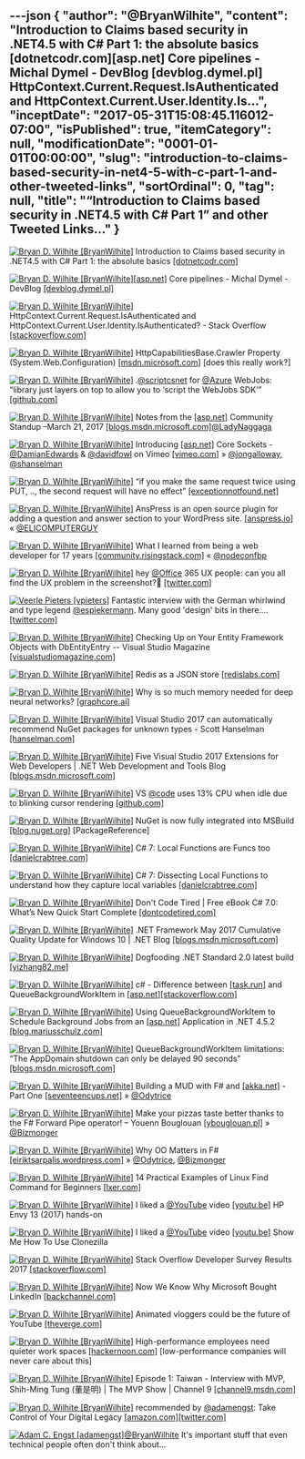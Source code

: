 ---json
{
  "author": "@BryanWilhite",
  "content": "Introduction to Claims based security in .NET4.5 with C# Part 1: the absolute basics [dotnetcodr.com][asp.net] Core pipelines - Michal Dymel - DevBlog [devblog.dymel.pl] HttpContext.Current.Request.IsAuthenticated and HttpContext.Current.User.Identity.Is...",
  "inceptDate": "2017-05-31T15:08:45.116012-07:00",
  "isPublished": true,
  "itemCategory": null,
  "modificationDate": "0001-01-01T00:00:00",
  "slug": "introduction-to-claims-based-security-in-net4-5-with-c-part-1-and-other-tweeted-links",
  "sortOrdinal": 0,
  "tag": null,
  "title": "“Introduction to Claims based security in .NET4.5 with C# Part 1” and other Tweeted Links…"
}
---

[<img alt="Bryan D. Wilhite [BryanWilhite]" src="https://songhay.blob.core.windows.net/shared-social-twitter/BryanWilhite.jpeg">](http://t.co/UNdqV0Z1zz "Bryan D. Wilhite [BryanWilhite]") Introduction to Claims based security in .NET4.5 with C# Part 1: the absolute basics [[dotnetcodr.com]](https://dotnetcodr.com/2013/02/11/introduction-to-claims-based-security-in-net4-5-with-c-part-1/)

[<img alt="Bryan D. Wilhite [BryanWilhite]" src="https://songhay.blob.core.windows.net/shared-social-twitter/BryanWilhite.jpeg">](http://t.co/UNdqV0Z1zz "Bryan D. Wilhite [BryanWilhite]")[[asp.net]](http://ASP.NET) Core pipelines - Michal Dymel - DevBlog [[devblog.dymel.pl]](https://devblog.dymel.pl/2017/03/20/asp-net-core-pipelines/)

[<img alt="Bryan D. Wilhite [BryanWilhite]" src="https://songhay.blob.core.windows.net/shared-social-twitter/BryanWilhite.jpeg">](http://t.co/UNdqV0Z1zz "Bryan D. Wilhite [BryanWilhite]") HttpContext.Current.Request.IsAuthenticated and HttpContext.Current.User.Identity.IsAuthenticated? - Stack Overflow [[stackoverflow.com]](http://stackoverflow.com/questions/1379566/what-is-the-difference-between-httpcontext-current-request-isauthenticated-and-h)

[<img alt="Bryan D. Wilhite [BryanWilhite]" src="https://songhay.blob.core.windows.net/shared-social-twitter/BryanWilhite.jpeg">](http://t.co/UNdqV0Z1zz "Bryan D. Wilhite [BryanWilhite]") HttpCapabilitiesBase.Crawler Property (System.Web.Configuration) [[msdn.microsoft.com]](https://msdn.microsoft.com/en-us/library/system.web.configuration.httpcapabilitiesbase.crawler(v=vs.110).aspx) [does this really work?] 

[<img alt="Bryan D. Wilhite [BryanWilhite]" src="https://songhay.blob.core.windows.net/shared-social-twitter/BryanWilhite.jpeg">](http://t.co/UNdqV0Z1zz "Bryan D. Wilhite [BryanWilhite]") .[@scriptcsnet](http://twitter.com/scriptcsnet) for [@Azure](http://twitter.com/Azure) WebJobs: “library just layers on top to allow you to ‘script the WebJobs SDK’” [[github.com]](https://github.com/Azure/azure-webjobs-sdk-script)

[<img alt="Bryan D. Wilhite [BryanWilhite]" src="https://songhay.blob.core.windows.net/shared-social-twitter/BryanWilhite.jpeg">](http://t.co/UNdqV0Z1zz "Bryan D. Wilhite [BryanWilhite]") Notes from the [[asp.net]](http://ASP.NET) Community Standup –March 21, 2017 [[blogs.msdn.microsoft.com]](https://blogs.msdn.microsoft.com/webdev/2017/03/22/notes-from-the-asp-net-community-standup-march-21-2017/)[@LadyNaggaga](http://twitter.com/LadyNaggaga)

[<img alt="Bryan D. Wilhite [BryanWilhite]" src="https://songhay.blob.core.windows.net/shared-social-twitter/BryanWilhite.jpeg">](http://t.co/UNdqV0Z1zz "Bryan D. Wilhite [BryanWilhite]") Introducing [[asp.net]](http://ASP.NET) Core Sockets - [@DamianEdwards](http://twitter.com/DamianEdwards) &amp; [@davidfowl](http://twitter.com/davidfowl) on Vimeo [[vimeo.com]](https://vimeo.com/204078084) » [@jongalloway](http://twitter.com/jongalloway), [@shanselman](http://twitter.com/shanselman)

[<img alt="Bryan D. Wilhite [BryanWilhite]" src="https://songhay.blob.core.windows.net/shared-social-twitter/BryanWilhite.jpeg">](http://t.co/UNdqV0Z1zz "Bryan D. Wilhite [BryanWilhite]") “if you make the same request twice using PUT, .., the second request will have no effect” [[exceptionnotfound.net]](https://www.exceptionnotfound.net/using-http-methods-correctly-in-asp-net-web-api/)

[<img alt="Bryan D. Wilhite [BryanWilhite]" src="https://songhay.blob.core.windows.net/shared-social-twitter/BryanWilhite.jpeg">](http://t.co/UNdqV0Z1zz "Bryan D. Wilhite [BryanWilhite]") AnsPress is an open source plugin for adding a question and answer section to your WordPress site. [[anspress.io]](https://anspress.io/) « [@ELICOMPUTERGUY](http://twitter.com/ELICOMPUTERGUY)

[<img alt="Bryan D. Wilhite [BryanWilhite]" src="https://songhay.blob.core.windows.net/shared-social-twitter/BryanWilhite.jpeg">](http://t.co/UNdqV0Z1zz "Bryan D. Wilhite [BryanWilhite]") What I learned from being a web developer for 17 years [[community.risingstack.com]](http://community.risingstack.com/ive-been-a-web-developer-for-17-years-and-this-is-what-i-learned-daniel-khan/) « [@nodeconfbp](http://twitter.com/nodeconfbp)

[<img alt="Bryan D. Wilhite [BryanWilhite]" src="https://songhay.blob.core.windows.net/shared-social-twitter/BryanWilhite.jpeg">](http://t.co/UNdqV0Z1zz "Bryan D. Wilhite [BryanWilhite]") hey [@Office](http://twitter.com/Office) 365 UX people: can you all find the UX problem in the screenshot?😬 [[twitter.com]](https://twitter.com/BryanWilhite/status/868220243427995648/photo/1)

[<img alt="Veerle Pieters [vpieters]" src="https://songhay.blob.core.windows.net/shared-social-twitter/vpieters.png">](http://t.co/A4ZEwCEPEs "Veerle Pieters [vpieters]") Fantastic interview with the German whirlwind and type legend [@espiekermann](http://twitter.com/espiekermann). Many good 'design' bits in there.… [[twitter.com]](https://twitter.com/i/web/status/869450696214675456)

[<img alt="Bryan D. Wilhite [BryanWilhite]" src="https://songhay.blob.core.windows.net/shared-social-twitter/BryanWilhite.jpeg">](http://t.co/UNdqV0Z1zz "Bryan D. Wilhite [BryanWilhite]") Checking Up on Your Entity Framework Objects with DbEntityEntry -- Visual Studio Magazine [[visualstudiomagazine.com]](https://visualstudiomagazine.com/articles/2017/03/01/check-ef-objects-dbentityentry.aspx)

[<img alt="Bryan D. Wilhite [BryanWilhite]" src="https://songhay.blob.core.windows.net/shared-social-twitter/BryanWilhite.jpeg">](http://t.co/UNdqV0Z1zz "Bryan D. Wilhite [BryanWilhite]") Redis as a JSON store [[redislabs.com]](https://redislabs.com/blog/redis-as-a-json-store/)

[<img alt="Bryan D. Wilhite [BryanWilhite]" src="https://songhay.blob.core.windows.net/shared-social-twitter/BryanWilhite.jpeg">](http://t.co/UNdqV0Z1zz "Bryan D. Wilhite [BryanWilhite]") Why is so much memory needed for deep neural networks? [[graphcore.ai]](https://www.graphcore.ai/blog/why-is-so-much-memory-needed-for-deep-neural-networks)

[<img alt="Bryan D. Wilhite [BryanWilhite]" src="https://songhay.blob.core.windows.net/shared-social-twitter/BryanWilhite.jpeg">](http://t.co/UNdqV0Z1zz "Bryan D. Wilhite [BryanWilhite]") Visual Studio 2017 can automatically recommend NuGet packages for unknown types - Scott Hanselman [[hanselman.com]](https://www.hanselman.com/blog/VisualStudio2017CanAutomaticallyRecommendNuGetPackagesForUnknownTypes.aspx)

[<img alt="Bryan D. Wilhite [BryanWilhite]" src="https://songhay.blob.core.windows.net/shared-social-twitter/BryanWilhite.jpeg">](http://t.co/UNdqV0Z1zz "Bryan D. Wilhite [BryanWilhite]") Five Visual Studio 2017 Extensions for Web Developers | .NET Web Development and Tools Blog [[blogs.msdn.microsoft.com]](https://blogs.msdn.microsoft.com/webdev/2017/03/21/five-visual-studio-2017-extensions-for-web-developers/)

[<img alt="Bryan D. Wilhite [BryanWilhite]" src="https://songhay.blob.core.windows.net/shared-social-twitter/BryanWilhite.jpeg">](http://t.co/UNdqV0Z1zz "Bryan D. Wilhite [BryanWilhite]") VS [@code](http://twitter.com/code) uses 13% CPU when idle due to blinking cursor rendering [[github.com]](https://github.com/Microsoft/vscode/issues/22900)

[<img alt="Bryan D. Wilhite [BryanWilhite]" src="https://songhay.blob.core.windows.net/shared-social-twitter/BryanWilhite.jpeg">](http://t.co/UNdqV0Z1zz "Bryan D. Wilhite [BryanWilhite]") NuGet is now fully integrated into MSBuild [[blog.nuget.org]](http://blog.nuget.org/20170316/NuGet-now-fully-integrated-into-MSBuild.html) [PackageReference] 

[<img alt="Bryan D. Wilhite [BryanWilhite]" src="https://songhay.blob.core.windows.net/shared-social-twitter/BryanWilhite.jpeg">](http://t.co/UNdqV0Z1zz "Bryan D. Wilhite [BryanWilhite]") C# 7: Local Functions are Funcs too [[danielcrabtree.com]](https://www.danielcrabtree.com/blog/84/c-sharp-7-local-functions-are-funcs-too)

[<img alt="Bryan D. Wilhite [BryanWilhite]" src="https://songhay.blob.core.windows.net/shared-social-twitter/BryanWilhite.jpeg">](http://t.co/UNdqV0Z1zz "Bryan D. Wilhite [BryanWilhite]") C# 7: Dissecting Local Functions to understand how they capture local variables [[danielcrabtree.com]](https://www.danielcrabtree.com/blog/73/c-sharp-7-dissecting-local-functions-to-understand-how-they-capture-local-variables)

[<img alt="Bryan D. Wilhite [BryanWilhite]" src="https://songhay.blob.core.windows.net/shared-social-twitter/BryanWilhite.jpeg">](http://t.co/UNdqV0Z1zz "Bryan D. Wilhite [BryanWilhite]") Don't Code Tired | Free eBook C# 7.0: What’s New Quick Start Complete [[dontcodetired.com]](http://dontcodetired.com/blog/post/Free-eBook-C-70-Whats-New-Quick-Start-Complete)

[<img alt="Bryan D. Wilhite [BryanWilhite]" src="https://songhay.blob.core.windows.net/shared-social-twitter/BryanWilhite.jpeg">](http://t.co/UNdqV0Z1zz "Bryan D. Wilhite [BryanWilhite]") .NET Framework May 2017 Cumulative Quality Update for Windows 10 | .NET Blog [[blogs.msdn.microsoft.com]](https://blogs.msdn.microsoft.com/dotnet/2017/05/26/net-framework-may-2017-cumulative-quality-update-for-windows-10/)

[<img alt="Bryan D. Wilhite [BryanWilhite]" src="https://songhay.blob.core.windows.net/shared-social-twitter/BryanWilhite.jpeg">](http://t.co/UNdqV0Z1zz "Bryan D. Wilhite [BryanWilhite]") Dogfooding .NET Standard 2.0 latest build [[yizhang82.me]](http://yizhang82.me/dogfooding-netstandard-2)

[<img alt="Bryan D. Wilhite [BryanWilhite]" src="https://songhay.blob.core.windows.net/shared-social-twitter/BryanWilhite.jpeg">](http://t.co/UNdqV0Z1zz "Bryan D. Wilhite [BryanWilhite]") c# - Difference between [[task.run]](http://Task.Run) and QueueBackgroundWorkItem in [[asp.net]](http://Asp.Net)[[stackoverflow.com]](http://stackoverflow.com/questions/29938522/difference-between-task-run-and-queuebackgroundworkitem-in-asp-net)

[<img alt="Bryan D. Wilhite [BryanWilhite]" src="https://songhay.blob.core.windows.net/shared-social-twitter/BryanWilhite.jpeg">](http://t.co/UNdqV0Z1zz "Bryan D. Wilhite [BryanWilhite]") Using QueueBackgroundWorkItem to Schedule Background Jobs from an [[asp.net]](http://ASP.NET) Application in .NET 4.5.2 [[blog.mariusschulz.com]](https://blog.mariusschulz.com/2014/05/07/scheduling-background-jobs-from-an-asp-net-application-in-net-4-5-2)

[<img alt="Bryan D. Wilhite [BryanWilhite]" src="https://songhay.blob.core.windows.net/shared-social-twitter/BryanWilhite.jpeg">](http://t.co/UNdqV0Z1zz "Bryan D. Wilhite [BryanWilhite]") QueueBackgroundWorkItem limitations: “The AppDomain shutdown can only be delayed 90 seconds” [[blogs.msdn.microsoft.com]](https://blogs.msdn.microsoft.com/webdev/2014/06/04/queuebackgroundworkitem-to-reliably-schedule-and-run-background-processes-in-asp-net/)

[<img alt="Bryan D. Wilhite [BryanWilhite]" src="https://songhay.blob.core.windows.net/shared-social-twitter/BryanWilhite.jpeg">](http://t.co/UNdqV0Z1zz "Bryan D. Wilhite [BryanWilhite]") Building a MUD with F# and [[akka.net]](http://Akka.NET) - Part One [[seventeencups.net]](https://www.seventeencups.net/building-a-mud-with-f-sharp-and-akka-net-part-one/) » [@Odytrice](http://twitter.com/Odytrice)

[<img alt="Bryan D. Wilhite [BryanWilhite]" src="https://songhay.blob.core.windows.net/shared-social-twitter/BryanWilhite.jpeg">](http://t.co/UNdqV0Z1zz "Bryan D. Wilhite [BryanWilhite]") Make your pizzas taste better thanks to the F# Forward Pipe operator! – Youenn Bouglouan [[ybouglouan.pl]](http://www.ybouglouan.pl/2017/03/make-your-pizzas-taste-better-thanks-to-the-fsharp-forward-pipe-operator/) » [@Bizmonger](http://twitter.com/Bizmonger)

[<img alt="Bryan D. Wilhite [BryanWilhite]" src="https://songhay.blob.core.windows.net/shared-social-twitter/BryanWilhite.jpeg">](http://t.co/UNdqV0Z1zz "Bryan D. Wilhite [BryanWilhite]") Why OO Matters in F# [[eiriktsarpalis.wordpress.com]](https://eiriktsarpalis.wordpress.com/2017/03/20/why-oo-matters-in-f/) » [@Odytrice](http://twitter.com/Odytrice), [@Bizmonger](http://twitter.com/Bizmonger)

[<img alt="Bryan D. Wilhite [BryanWilhite]" src="https://songhay.blob.core.windows.net/shared-social-twitter/BryanWilhite.jpeg">](http://t.co/UNdqV0Z1zz "Bryan D. Wilhite [BryanWilhite]") 14 Practical Examples of Linux Find Command for Beginners [[lxer.com]](http://lxer.com/module/newswire/ext_link.php?rid=240419)

[<img alt="Bryan D. Wilhite [BryanWilhite]" src="https://songhay.blob.core.windows.net/shared-social-twitter/BryanWilhite.jpeg">](http://t.co/UNdqV0Z1zz "Bryan D. Wilhite [BryanWilhite]") I liked a [@YouTube](http://twitter.com/YouTube) video [[youtu.be]](http://youtu.be/er1ZGy3ITfQ?a) HP Envy 13 (2017) hands-on 

[<img alt="Bryan D. Wilhite [BryanWilhite]" src="https://songhay.blob.core.windows.net/shared-social-twitter/BryanWilhite.jpeg">](http://t.co/UNdqV0Z1zz "Bryan D. Wilhite [BryanWilhite]") I liked a [@YouTube](http://twitter.com/YouTube) video [[youtu.be]](http://youtu.be/kFU-eG8UaTM?a) Show Me How To Use Clonezilla 

[<img alt="Bryan D. Wilhite [BryanWilhite]" src="https://songhay.blob.core.windows.net/shared-social-twitter/BryanWilhite.jpeg">](http://t.co/UNdqV0Z1zz "Bryan D. Wilhite [BryanWilhite]") Stack Overflow Developer Survey Results 2017 [[stackoverflow.com]](http://stackoverflow.com/insights/survey/2017/)

[<img alt="Bryan D. Wilhite [BryanWilhite]" src="https://songhay.blob.core.windows.net/shared-social-twitter/BryanWilhite.jpeg">](http://t.co/UNdqV0Z1zz "Bryan D. Wilhite [BryanWilhite]") Now We Know Why Microsoft Bought LinkedIn [[backchannel.com]](https://backchannel.com/now-we-know-why-microsoft-bought-linkedin-dad742b3dd87#.16oew9rjg)

[<img alt="Bryan D. Wilhite [BryanWilhite]" src="https://songhay.blob.core.windows.net/shared-social-twitter/BryanWilhite.jpeg">](http://t.co/UNdqV0Z1zz "Bryan D. Wilhite [BryanWilhite]") Animated vloggers could be the future of YouTube [[theverge.com]](http://www.theverge.com/2017/3/21/14994816/animated-vlogger-ai-kizuna-youtube-lets-play)

[<img alt="Bryan D. Wilhite [BryanWilhite]" src="https://songhay.blob.core.windows.net/shared-social-twitter/BryanWilhite.jpeg">](http://t.co/UNdqV0Z1zz "Bryan D. Wilhite [BryanWilhite]") High-performance employees need quieter work spaces [[hackernoon.com]](http://hackernoon.com/58-of-high-performance-employees-say-they-need-more-quiet-work-spaces-4381241a6453#.767o5aq6p) [low-performance companies will never care about this] 

[<img alt="Bryan D. Wilhite [BryanWilhite]" src="https://songhay.blob.core.windows.net/shared-social-twitter/BryanWilhite.jpeg">](http://t.co/UNdqV0Z1zz "Bryan D. Wilhite [BryanWilhite]") Episode 1: Taiwan - Interview with MVP, Shih-Ming Tung (董是明) | The MVP Show | Channel 9 [[channel9.msdn.com]](https://channel9.msdn.com/Shows/MVP-Show/Episode-1-Taiwan-Interview-with-MVP-Shih-Ming-Tung)

[<img alt="Bryan D. Wilhite [BryanWilhite]" src="https://songhay.blob.core.windows.net/shared-social-twitter/BryanWilhite.jpeg">](http://t.co/UNdqV0Z1zz "Bryan D. Wilhite [BryanWilhite]") recommended by [@adamengst](http://twitter.com/adamengst): Take Control of Your Digital Legacy [[amazon.com]](https://www.amazon.com/Take-Control-Your-Digital-Legacy-ebook/dp/B06WLJ31HW%3FSubscriptionId%3D1SW6D7X6ZXXR92KVX0G2%26tag%3Dthekintespacec00%26linkCode%3Dxm2%26camp%3D2025%26creative%3D165953%26creativeASIN%3DB06WLJ31HW)[[twitter.com]](https://twitter.com/BryanWilhite/status/869133773530648577/photo/1)

[<img alt="Adam C. Engst [adamengst]" src="https://songhay.blob.core.windows.net/shared-social-twitter/adamengst.jpg">](http://t.co/ioGvxdz3 "Adam C. Engst [adamengst]")[@BryanWilhite](http://twitter.com/BryanWilhite) It's important stuff that even technical people often don't think about...
